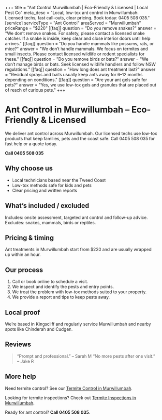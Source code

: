 +++
title = "Ant Control Murwillumbah | Eco-Friendly & Licensed | Local Pest Co"
meta_desc = "Local, low-tox ant control in Murwillumbah. Licensed techs, fast call-outs, clear pricing. Book today: 0405 508 035."
[service]
serviceType = "Ant Control"
areaServed = "Murwillumbah"
priceRange = "$220"
[[faq]]
question = "Do you remove snakes?"
answer = "We don’t remove snakes. For safety, please contact a licensed snake catcher. If a snake is inside, keep clear and close interior doors until help arrives."
[[faq]]
question = "Do you handle mammals like possums, rats, or mice?"
answer = "We don’t handle mammals. We focus on termites and small insects. Please contact licensed wildlife or rodent specialists for these."
[[faq]]
question = "Do you remove birds or bats?"
answer = "We don’t manage birds or bats. Seek licensed wildlife handlers and follow NSW regulations."
[[faq]]
question = "How long does ant treatment last?"
answer = "Residual sprays and baits usually keep ants away for 6–12 months depending on conditions."
[[faq]]
question = "Are your ant gels safe for pets?"
answer = "Yes, we use low-tox gels and granules that are placed out of reach of curious pets."
+++

# Ant Control in Murwillumbah – Eco-Friendly & Licensed

We deliver ant control across Murwillumbah. Our licensed techs use low-tox
products that keep families, pets and the coast safe. Call 0405 508 035 for fast
help or a quote today.

**Call 0405 508 035**

## Why choose us

- Local technicians based near the Tweed Coast
- Low-tox methods safe for kids and pets
- Clear pricing and written reports

## What’s included / excluded

Includes: onsite assessment, targeted ant control and follow-up advice. Excludes: snakes, mammals, birds or reptiles.

## Pricing & timing

Ant treatments in Murwillumbah start from $220 and are usually wrapped up within an hour.

## Our process

1. Call or book online to schedule a visit.
2. We inspect and identify the pests and entry points.
3. We treat the problem with low-tox methods suited to your property.
4. We provide a report and tips to keep pests away.

## Local proof

We’re based in Kingscliff and regularly service Murwillumbah and nearby spots like Chinderah and Cudgen.

## Reviews

> “Prompt and professional.” – Sarah M
> “No more pests after one visit.” – Jake R

## More help

Need termite control? See our [Termite Control in Murwillumbah](/termite-control-murwillumbah/).

Looking for termite inspections? Check out [Termite Inspections in Murwillumbah](/termite-inspections-murwillumbah/).

Ready for ant control? **Call 0405 508 035**.
